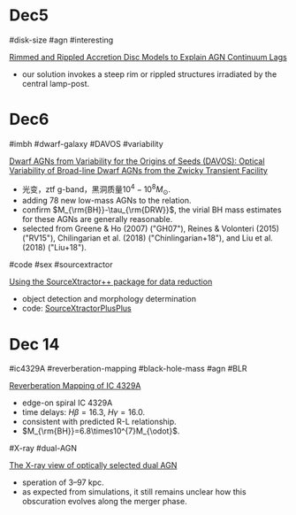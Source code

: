 # Dec5

#disk-size #agn #interesting 

[Rimmed and Rippled Accretion Disc Models to Explain AGN Continuum Lags](https://arxiv.org/pdf/2212.01379.pdf)
- our solution invokes a steep rim or rippled structures irradiated by the central lamp-post.


# Dec6

#imbh #dwarf-galaxy #DAVOS #variability 

[Dwarf AGNs from Variability for the Origins of Seeds (DAVOS): Optical Variability of Broad-line Dwarf AGNs from the Zwicky Transient Facility](https://arxiv.org/pdf/2212.02321.pdf)
- 光变，ztf g-band，黑洞质量$10^4-10^8M_\odot$.
- adding 78 new low-mass AGNs to the relation. 
- confirm $M_{\rm{BH}}-\tau_{\rm{DRW}}$, the virial BH mass estimates for these AGNs are generally reasonable.
- selected from Greene & Ho (2007) ("GH07"), Reines & Volonteri (2015) ("RV15"), Chilingarian et al. (2018) ("Chinlingarian+18"), and Liu et al. (2018) ("Liu+18").


#code #sex #sourcextractor

[Using the SourceXtractor++ package for data reduction](https://arxiv.org/pdf/2212.02428.pdf)
- object detection and morphology determination
- code: [SourceXtractorPlusPlus](https://github.com/astrorama/SourceXtractorPlusPlus)


# Dec 14

#ic4329A #reverberation-mapping #black-hole-mass #agn #BLR 

[Reverberation Mapping of IC 4329A](https://arxiv.org/pdf/2212.05954.pdf)
- edge-on spiral IC 4329A
- time delays: $H\beta=16.3$, $H\gamma=16.0$.
- consistent with predicted R-L relationship.
- $M_{\rm{BH}}=6.8\times10^{7}M_{\odot}$.

#X-ray #dual-AGN

[The X-ray view of optically selected dual AGN](https://arxiv.org/pdf/2212.05837.pdf)
- speration of 3–97 kpc.
- as expected from simulations, it still remains unclear how this obscuration evolves along the merger phase.

